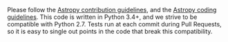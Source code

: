Please follow the [Astropy contribution guidelines](http://docs.astropy.org/en/stable/development/workflow/development_workflow.html), 
and the [Astropy coding guidelines](http://docs.astropy.org/en/stable/development/codeguide.html#coding-style-conventions). 
This code is written in Python 3.4+, and we strive to be compatible with Python 2.7. 
Tests run at each commit during Pull Requests, so it is easy to single out points in the code that break this compatibility.
